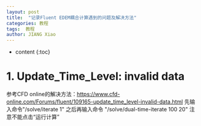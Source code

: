 ```yaml
---
layout: post
title:  "记录Fluent EDEM耦合计算遇到的问题及解决方法"
categories: 教程
tags:  教程
author: JIANG Xiao
---
```


* content
{:toc}

# 1. Update_Time_Level: invalid data
参考CFD online的解决方法：https://www.cfd-online.com/Forums/fluent/109165-update_time_level-invalid-data.html
先输入命令"/solve/iterate 1" 之后再输入命令
"/solve/dual-time-iterate 100 20"
注意不能点击“运行计算”
